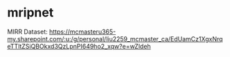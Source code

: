 # mripnet

MIRR Dataset: https://mcmasteru365-my.sharepoint.com/:u:/g/personal/liu2259_mcmaster_ca/EdUamCz1XgxNrqeTTltZSiQBOkxd3QzLpnPI649ho2_xqw?e=wZldeh
